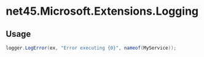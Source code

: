 # net45.Microsoft.Extensions.Logging



## Usage

```csharp
logger.LogError(ex, "Error executing {0}", nameof(MyService));
```

